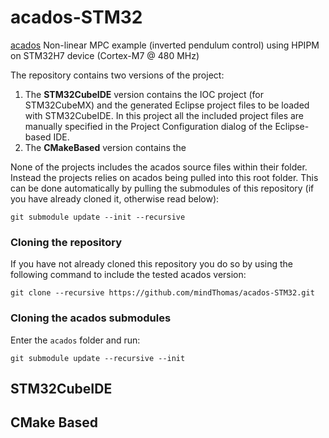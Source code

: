 # acados-STM32
[acados](https://github.com/acados/acados) Non-linear MPC example (inverted pendulum control) using HPIPM on STM32H7 device (Cortex-M7 @ 480 MHz)

The repository contains two versions of the project:
1. The **STM32CubeIDE** version contains the IOC project (for STM32CubeMX) and the generated Eclipse project files to be loaded with STM32CubeIDE. In this project all the included project files are manually specified in the Project Configuration dialog of the Eclipse-based IDE.
2. The **CMakeBased** version contains the 

None of the projects includes the acados source files within their folder. Instead the projects relies on acados being pulled into this root folder. This can be done automatically by pulling the submodules of this repository (if you have already cloned it, otherwise read below):
```
git submodule update --init --recursive
```

### Cloning the repository
If you have not already cloned this repository you do so by using the following command to include the tested acados version:
```
git clone --recursive https://github.com/mindThomas/acados-STM32.git
```

### Cloning the acados submodules
Enter the `acados` folder and run:
```
git submodule update --recursive --init
```

## STM32CubeIDE

## CMake Based
